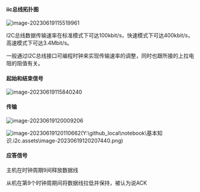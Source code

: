 #### iic总线拓扑图

![image-20230619115519961](Y:\github_local\notebook\基本知识\.i2c.assets\image-20230619115519961.png)



I2C总线数据传输速率在标准模式下可达100kbit/s，快速模式下可达400kbit/s，高速模式下可达3.4Mbit/s。

一般通过I2C总线接口可编程时钟来实现传输速率的调整，同时也跟所接的上拉电阻的阻值有关。

#### 起始和结束信号

![image-20230619115840240](Y:\github_local\notebook\基本知识\.i2c.assets\image-20230619115840240.png)



#### 传输

![image-20230619120009206](Y:\github_local\notebook\基本知识\.i2c.assets\image-20230619120009206.png)

![image-20230619120110662](Y:\github_local\notebook\基本知识\.i2c.assets\image-20230619120110662.png)(Y:\github_local\notebook\基本知识\.i2c.assets\image-20230619120207440.png)

#### 应答信号

主机在时钟周期9间释放数据线

从机在第9个时钟周期间将数据线拉低并保持，被认为说ACK